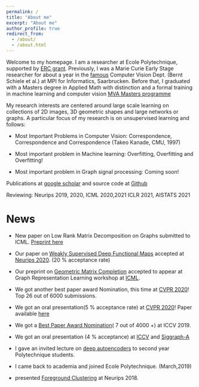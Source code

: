```yaml
---
permalink: /
title: "About me"
excerpt: "About me"
author_profile: true
redirect_from: 
  - /about/
  - /about.html
---
```


Welcome to my homepage. I am a researcher at Ecole Polytechnique, supported by [ERC grant](https://cordis.europa.eu/project/rcn/212108/factsheet/en). Previously, I was a Marie Curie Early Stage researcher for about a year in the [famous](https://link.springer.com/article/10.1007/s11948-009-9119-4) Computer Vision Dept. (Bernt Schiele et al.) at MPI for Informatics, Saarbrucken. Before that, I graduated with a Masters degree in Applied Math with distinction and a formal training in machine learning and computer vision [MVA Masters programme](https://www.master-mva.com/)

My research interests are centered around large scale learning on collections of 2D images, 3D geometric shapes and large networks or graphs. A particular focus of my research is on unsupervised learning and follows:

* Most Important Problems in Computer Vision: Correspondence, Correspondence and Correspondence (Takeo Kanade, CMU, 1997)

* Most important problem in Machine learning: Overfitting, Overfitting and Overfitting!

* Most important problem in Graph signal processing: Coming soon!


Publications at [google scholar](https://scholar.google.com/citations?user=79KaxoIAAAAJ&hl=en&oi=sra) and source code at [Github](https://github.com/Not-IITian)

Reviewing: Neurips 2019, 2020, ICML 2020,2021 ICLR 2021, AISTATS 2021

News
======
* New paper on Low Rank Matrix Decomposition on Graphs submitted to ICML. [Preprint here](https://hal.archives-ouvertes.fr/hal-02871840/)

* Our paper on [Weakly Supervised Deep Functional Maps](https://hal.inria.fr/hal-02872053/) accepted at [Neurips 2020](https://nips.cc/Conferences/2020). (20 % acceptance rate)

* Our preprint on [Geometric Matrix Completion](https://hal.archives-ouvertes.fr/hal-02871840) accepted to appear at Graph Representation Learning workshop at [ICML](https://grlplus.github.io/overview/).

* We got another best paper award Nomination, this time at [CVPR 2020](http://cvpr2020.thecvf.com/node/817)! Top 26 out of 6000 submissions.

* We got an oral presentation(5 % acceptance rate) at [CVPR 2020](http://cvpr2020.thecvf.com/)! Paper available [here](https://arxiv.org/abs/2003.14286) 

* We got a [Best Paper Award Nomination](https://drive.google.com/open?id=1BlfJhj8axuLPXfO9kqP7hW4JIiHFp8ki)( 7 out of 4000 +) at ICCV 2019.

* We got an oral presentation (4 % acceptance) at [ICCV](https://arxiv.org/pdf/1812.03794.pdf) and [Siggraph-A](https://arxiv.org/abs/1904.07865)

* I gave an invited lecture on [deep autoencoders](https://drive.google.com/open?id=1QfdtIAxTcKoLvpr_qbaRvqV9MrH9F51i) to second year Polytechnique students.

* I came back to academia and joined Ecole Polytechnique. (March,2019)

* presented [Foreground Clustering](https://nips.cc/Conferences/2018/Schedule?showEvent=11183) at Neurips 2018.

